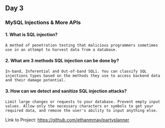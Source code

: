 ## Day 3

### MySQL Injections & More APIs

#### 1. What is SQL injection?

```A method of penetration testing that malicious programmers sometimes use in an attempt to harvest data from a database.```

#### 2. What are 3 methods SQL injection can be done by?

```In-band, Inferential and Out-of-band SQLi. You can classify SQL injections types based on the methods they use to access backend data and their damage potential.```

#### 3. How can we detect and sanitize SQL injection attacks?

```Limit large changes or requests to your database. Prevent empty input values. Allow only the necessary characters or symbols to get your required data, and remove the user's ability to input anything else.```

Link to Project: https://github.com/ethanmmay/partyplanner